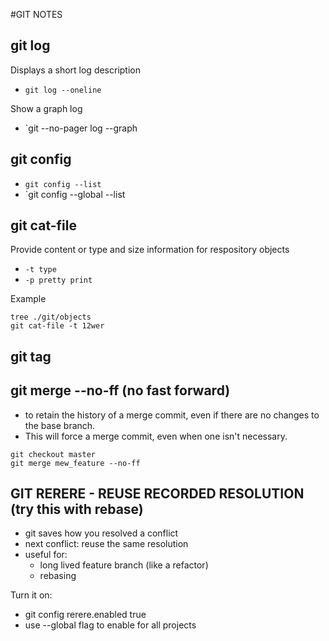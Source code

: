 #GIT NOTES

## git log
Displays a short log description

* `git log --oneline`

Show a graph log
* `git --no-pager log --graph

## git config
* `git config --list`
* `git config --global --list

## git cat-file
Provide content or type and size information for respository objects

* `-t type`
* `-p pretty print`

Example

```
tree ./git/objects
git cat-file -t 12wer
```

## git tag


## git merge --no-ff (no fast forward)
* to retain the history of a merge commit, even if there are no changes to the base branch.
* This will force a merge commit, even when one isn't necessary.

```
git checkout master
git merge mew_feature --no-ff
```


## GIT RERERE - REUSE RECORDED RESOLUTION (try this with rebase)
* git saves how you resolved a conflict
* next conflict: reuse the same resolution
* useful for:
	* long lived feature branch (like a refactor)
	* rebasing

Turn it on:
 - git config rerere.enabled true
 - use --global flag to enable for all projects

